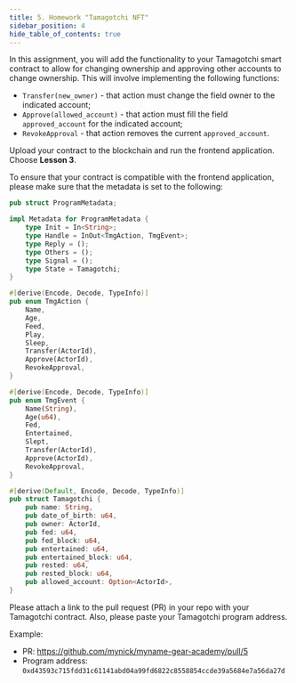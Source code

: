 ```yaml
---
title: 5. Homework "Tamagotchi NFT"
sidebar_position: 4
hide_table_of_contents: true
---
```


In this assignment, you will add the functionality to your Tamagotchi smart contract to allow for changing ownership and approving other accounts to change ownership. This will involve implementing the following functions:

- `Transfer(new_owner)` - that action must change the field owner to the indicated account;
- `Approve(allowed_account)` - that action must fill the field `approved_account` for the indicated account;
- `RevokeApproval` - that action removes the current `approved_account`.


Upload your contract to the blockchain and run the frontend application. Choose **Lesson 3**.

To ensure that your contract is compatible with the frontend application, please make sure that the metadata is set to the following:

```rust
pub struct ProgramMetadata;

impl Metadata for ProgramMetadata {
    type Init = In<String>;
    type Handle = InOut<TmgAction, TmgEvent>;
    type Reply = ();
    type Others = ();
    type Signal = ();
    type State = Tamagotchi;
}

#[derive(Encode, Decode, TypeInfo)]
pub enum TmgAction {
    Name,
    Age,
    Feed,
    Play,
    Sleep,
    Transfer(ActorId),
    Approve(ActorId),
    RevokeApproval,
}

#[derive(Encode, Decode, TypeInfo)]
pub enum TmgEvent {
    Name(String),
    Age(u64),
    Fed,
    Entertained,
    Slept,
    Transfer(ActorId),
    Approve(ActorId),
    RevokeApproval,
}

#[derive(Default, Encode, Decode, TypeInfo)]
pub struct Tamagotchi {
    pub name: String,
    pub date_of_birth: u64,
    pub owner: ActorId,
    pub fed: u64,
    pub fed_block: u64,
    pub entertained: u64,
    pub entertained_block: u64,
    pub rested: u64,
    pub rested_block: u64,
    pub allowed_account: Option<ActorId>,
}
```

Please attach a link to the pull request (PR) in your repo with your Tamagotchi contract. Also, please paste your Tamagotchi program address.

Example:

- PR: <https://github.com/mynick/myname-gear-academy/pull/5>
- Program address: `0xd43593c715fdd31c61141abd04a99fd6822c8558854ccde39a5684e7a56da27d`
